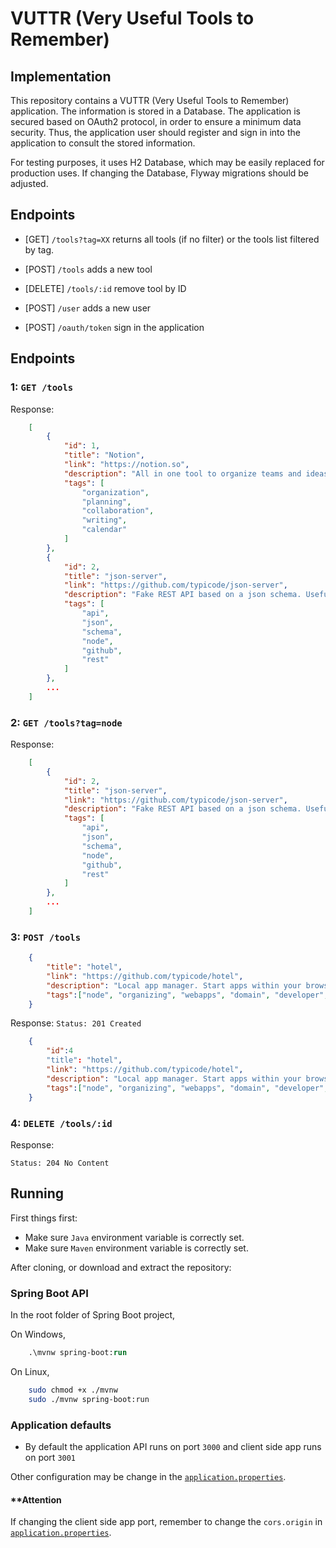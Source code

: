 # VUTTR (Very Useful Tools to Remember)

## Implementation
This repository contains a VUTTR (Very Useful Tools to Remember) application.
The information is stored in a Database.
The application is secured based on OAuth2 protocol, in order to ensure a minimum data security.
Thus, the application user should register and sign in into the application to consult the stored information.

For testing purposes, it uses H2 Database, which may be easily replaced for production uses.
If changing the Database, Flyway migrations should be adjusted.

## Endpoints
- [GET] `/tools?tag=XX` returns all tools (if no filter) or the tools list filtered by tag.
- [POST] `/tools` adds a new tool
- [DELETE] `/tools/:id` remove tool by ID

- [POST] `/user` adds a new user
- [POST] `/oauth/token` sign in the application

## Endpoints

### 1: `GET /tools`

Response:
```json
    [
        {
            "id": 1,
            "title": "Notion",
            "link": "https://notion.so",
            "description": "All in one tool to organize teams and ideas. Write, plan, collaborate, and get organized. ",
            "tags": [
                "organization",
                "planning",
                "collaboration",
                "writing",
                "calendar"
            ]
        },
        {
            "id": 2,
            "title": "json-server",
            "link": "https://github.com/typicode/json-server",
            "description": "Fake REST API based on a json schema. Useful for mocking and creating APIs for front-end devs to consume in coding challenges.",
            "tags": [
                "api",
                "json",
                "schema",
                "node",
                "github",
                "rest"
            ]
        },
        ...
    ]
```

### 2: `GET /tools?tag=node`

Response:
```json
    [
        {
            "id": 2,
            "title": "json-server",
            "link": "https://github.com/typicode/json-server",
            "description": "Fake REST API based on a json schema. Useful for mocking and creating APIs for front-end devs to consume in coding challenges.",
            "tags": [
                "api",
                "json",
                "schema",
                "node",
                "github",
                "rest"
            ]
        },
        ...
    ]
```

### 3: `POST /tools`

```json
    {
        "title": "hotel",
        "link": "https://github.com/typicode/hotel",
        "description": "Local app manager. Start apps within your browser, developer tool with local .localhost domain and https out of the box.",
        "tags":["node", "organizing", "webapps", "domain", "developer", "https", "proxy"]
    }
```

Response: `Status: 201 Created`

```json
    {
        "id":4
        "title": "hotel",
        "link": "https://github.com/typicode/hotel",
        "description": "Local app manager. Start apps within your browser, developer tool with local .localhost domain and https out of the box.",
        "tags":["node", "organizing", "webapps", "domain", "developer", "https", "proxy"],
    }
```

### 4: `DELETE /tools/:id`

Response:

`Status: 204 No Content`



## Running

First things first:
- Make sure `Java` environment variable is correctly set.
- Make sure `Maven` environment variable is correctly set.
<!-- - Make sure `Node.js` and `Yarn` are installed and environment variables correctly set. -->

After cloning, or download and extract the repository:

### Spring Boot API

In the root folder of Spring Boot project,

On Windows,

```ps
    .\mvnw spring-boot:run
```

On Linux,

```sh
    sudo chmod +x ./mvnw
    sudo ./mvnw spring-boot:run
```

<!--
### ReactJS Client

```ps
    yarn install
    yarn start
```
-->

### Application defaults

- By default the application API runs on port `3000` and client side app runs on port `3001`

Other configuration may be change in the [`application.properties`](/vuttr-api/src/main/resources/application.properties).

#### **Attention

If changing the client side app port, remember to change the `cors.origin` in [`application.properties`](/vuttr-api/src/main/resources/application.properties).

